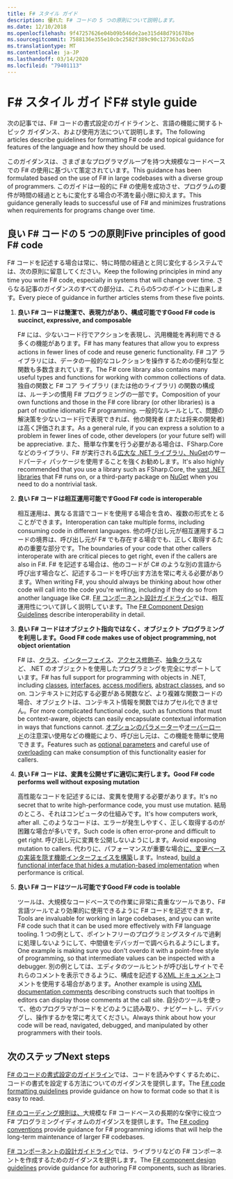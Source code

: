 ```yaml
---
title: F# スタイル ガイド
description: 優れた F# コードの 5 つの原則について説明します。
ms.date: 12/10/2018
ms.openlocfilehash: 9f47257626e04b09b546de2ae315d48d791678be
ms.sourcegitcommit: 7588136e355e10cbc2582f389c90c127363c02a5
ms.translationtype: MT
ms.contentlocale: ja-JP
ms.lasthandoff: 03/14/2020
ms.locfileid: "79401113"
---
```

# <a name="f-style-guide"></a><span data-ttu-id="a707d-103">F# スタイル ガイド</span><span class="sxs-lookup"><span data-stu-id="a707d-103">F# style guide</span></span>

<span data-ttu-id="a707d-104">次の記事では、F# コードの書式設定のガイドラインと、言語の機能に関するトピック ガイダンス、および使用方法について説明します。</span><span class="sxs-lookup"><span data-stu-id="a707d-104">The following articles describe guidelines for formatting F# code and topical guidance for features of the language and how they should be used.</span></span>

<span data-ttu-id="a707d-105">このガイダンスは、さまざまなプログラマグループを持つ大規模なコードベースでの F# の使用に基づいて策定されています。</span><span class="sxs-lookup"><span data-stu-id="a707d-105">This guidance has been formulated based on the use of F# in large codebases with a diverse group of programmers.</span></span> <span data-ttu-id="a707d-106">このガイドは一般的に F# の使用を成功させ、プログラムの要件が時間の経過とともに変化する場合の不満を最小限に抑えます。</span><span class="sxs-lookup"><span data-stu-id="a707d-106">This guidance generally leads to successful use of F# and minimizes frustrations when requirements for programs change over time.</span></span>

## <a name="five-principles-of-good-f-code"></a><span data-ttu-id="a707d-107">良い F# コードの 5 つの原則</span><span class="sxs-lookup"><span data-stu-id="a707d-107">Five principles of good F# code</span></span>

<span data-ttu-id="a707d-108">F# コードを記述する場合は常に、特に時間の経過とと同じ変化するシステムでは、次の原則に留意してください。</span><span class="sxs-lookup"><span data-stu-id="a707d-108">Keep the following principles in mind any time you write F# code, especially in systems that will change over time.</span></span> <span data-ttu-id="a707d-109">さらなる記事のガイダンスのすべての部分は、これらの5つのポイントに由来します。</span><span class="sxs-lookup"><span data-stu-id="a707d-109">Every piece of guidance in further articles stems from these five points.</span></span>

1. <span data-ttu-id="a707d-110">**良い F# コードは簡潔で、表現力があり、構成可能です**</span><span class="sxs-lookup"><span data-stu-id="a707d-110">**Good F# code is succinct, expressive, and composable**</span></span>

    <span data-ttu-id="a707d-111">F# には、少ないコード行でアクションを表現し、汎用機能を再利用できる多くの機能があります。</span><span class="sxs-lookup"><span data-stu-id="a707d-111">F# has many features that allow you to express actions in fewer lines of code and reuse generic functionality.</span></span> <span data-ttu-id="a707d-112">F# コア ライブラリには、データの一般的なコレクションを操作するための便利な型と関数も多数含まれています。</span><span class="sxs-lookup"><span data-stu-id="a707d-112">The F# core library also contains many useful types and functions for working with common collections of data.</span></span> <span data-ttu-id="a707d-113">独自の関数と F# コア ライブラリ (または他のライブラリ) の関数の構成は、ルーチンの慣用 F# プログラミングの一部です。</span><span class="sxs-lookup"><span data-stu-id="a707d-113">Composition of your own functions and those in the F# core library (or other libraries) is a part of routine idiomatic F# programming.</span></span> <span data-ttu-id="a707d-114">一般的なルールとして、問題の解決策を少ないコード行で表現できれば、他の開発者 (または将来の開発者) は高く評価されます。</span><span class="sxs-lookup"><span data-stu-id="a707d-114">As a general rule, if you can express a solution to a problem in fewer lines of code, other developers (or your future self) will be appreciative.</span></span> <span data-ttu-id="a707d-115">また、簡単な作業を行う必要がある場合は、FSharp.Core などのライブラリ、F# が実行される[広大な .NET ライブラリ](../../../api/index.md)[、NuGet](https://www.nuget.org/)のサードパーティ パッケージを使用することを強くお勧めします。</span><span class="sxs-lookup"><span data-stu-id="a707d-115">It's also highly recommended that you use a library such as FSharp.Core, the [vast .NET libraries](../../../api/index.md) that F# runs on, or a third-party package on [NuGet](https://www.nuget.org/) when you need to do a nontrivial task.</span></span>

2. <span data-ttu-id="a707d-116">**良い F# コードは相互運用可能です**</span><span class="sxs-lookup"><span data-stu-id="a707d-116">**Good F# code is interoperable**</span></span>

    <span data-ttu-id="a707d-117">相互運用は、異なる言語でコードを使用する場合を含め、複数の形式をとることができます。</span><span class="sxs-lookup"><span data-stu-id="a707d-117">Interoperation can take multiple forms, including consuming code in different languages.</span></span> <span data-ttu-id="a707d-118">他の呼び出し元が相互運用するコードの境界は、呼び出し元が F# でも存在する場合でも、正しく取得するための重要な部分です。</span><span class="sxs-lookup"><span data-stu-id="a707d-118">The boundaries of your code that other callers interoperate with are critical pieces to get right, even if the callers are also in F#.</span></span> <span data-ttu-id="a707d-119">F# を記述する場合は、他のコードが C# のような別の言語から呼び出す場合など、記述するコードを呼び出す方法を常に考える必要があります。</span><span class="sxs-lookup"><span data-stu-id="a707d-119">When writing F#, you should always be thinking about how other code will call into the code you're writing, including if they do so from another language like C#.</span></span> <span data-ttu-id="a707d-120">[F# コンポーネント設計ガイドライン](component-design-guidelines.md)では、相互運用性について詳しく説明しています。</span><span class="sxs-lookup"><span data-stu-id="a707d-120">The [F# Component Design Guidelines](component-design-guidelines.md) describe interoperability in detail.</span></span>

3. <span data-ttu-id="a707d-121">**良い F# コードはオブジェクト指向ではなく、オブジェクト プログラミングを利用します。**</span><span class="sxs-lookup"><span data-stu-id="a707d-121">**Good F# code makes use of object programming, not object orientation**</span></span>

    <span data-ttu-id="a707d-122">F# は、[クラス](../language-reference/classes.md)、[インターフェイス](../language-reference/interfaces.md)、[アクセス修飾子](../language-reference/access-control.md)、[抽象クラス](../language-reference/abstract-classes.md)など、.NET のオブジェクトを使用したプログラミングを完全にサポートしています。</span><span class="sxs-lookup"><span data-stu-id="a707d-122">F# has full support for programming with objects in .NET, including [classes](../language-reference/classes.md), [interfaces](../language-reference/interfaces.md), [access modifiers](../language-reference/access-control.md), [abstract classes](../language-reference/abstract-classes.md), and so on.</span></span> <span data-ttu-id="a707d-123">コンテキストに対応する必要がある関数など、より複雑な関数コードの場合、オブジェクトは、コンテキスト情報を関数ではカプセル化できません。</span><span class="sxs-lookup"><span data-stu-id="a707d-123">For more complicated functional code, such as functions that must be context-aware, objects can easily encapsulate contextual information in ways that functions cannot.</span></span> <span data-ttu-id="a707d-124">[オプションのパラメーター](../language-reference/members/methods.md#optional-arguments)や[オーバーロード](../language-reference/members/methods.md#overloaded-methods)の注意深い使用などの機能により、呼び出し元は、この機能を簡単に使用できます。</span><span class="sxs-lookup"><span data-stu-id="a707d-124">Features such as [optional parameters](../language-reference/members/methods.md#optional-arguments) and careful use of [overloading](../language-reference/members/methods.md#overloaded-methods) can make consumption of this functionality easier for callers.</span></span>

4. <span data-ttu-id="a707d-125">**良い F# コードは、変異を公開せずに適切に実行します。**</span><span class="sxs-lookup"><span data-stu-id="a707d-125">**Good F# code performs well without exposing mutation**</span></span>

    <span data-ttu-id="a707d-126">高性能なコードを記述するには、変異を使用する必要があります。</span><span class="sxs-lookup"><span data-stu-id="a707d-126">It's no secret that to write high-performance code, you must use mutation.</span></span> <span data-ttu-id="a707d-127">結局のところ、それはコンピュータの仕組みです。</span><span class="sxs-lookup"><span data-stu-id="a707d-127">It's how computers work, after all.</span></span> <span data-ttu-id="a707d-128">このようなコードは、エラーが発生しやすく、正しく取得するのが困難な場合が多いです。</span><span class="sxs-lookup"><span data-stu-id="a707d-128">Such code is often error-prone and difficult to get right.</span></span> <span data-ttu-id="a707d-129">呼び出し元に変異を公開しないようにします。</span><span class="sxs-lookup"><span data-stu-id="a707d-129">Avoid exposing mutation to callers.</span></span> <span data-ttu-id="a707d-130">代わりに、パフォーマンスが重要な場合[に、変更ベースの実装を隠す機能インターフェイスを構築](conventions.md#performance)します。</span><span class="sxs-lookup"><span data-stu-id="a707d-130">Instead, [build a functional interface that hides a mutation-based implementation](conventions.md#performance) when performance is critical.</span></span>

5. <span data-ttu-id="a707d-131">**良い F# コードはツール可能です**</span><span class="sxs-lookup"><span data-stu-id="a707d-131">**Good F# code is toolable**</span></span>

    <span data-ttu-id="a707d-132">ツールは、大規模なコードベースでの作業に非常に貴重なツールであり、F# 言語ツールでより効果的に使用できるように F# コードを記述できます。</span><span class="sxs-lookup"><span data-stu-id="a707d-132">Tools are invaluable for working in large codebases, and you can write F# code such that it can be used more effectively with F# language tooling.</span></span> <span data-ttu-id="a707d-133">1 つの例として、ポイントフリーのプログラミングスタイルで過剰に処理しないようにして、中間値をデバッガーで調べられるようにします。</span><span class="sxs-lookup"><span data-stu-id="a707d-133">One example is making sure you don't overdo it with a point-free style of programming, so that intermediate values can be inspected with a debugger.</span></span> <span data-ttu-id="a707d-134">別の例としては、エディタのツールヒントが呼び出しサイトでそれらのコメントを表示できるように、構成を記述する[XML ドキュメント](../language-reference/xml-documentation.md)コメントを使用する場合があります。</span><span class="sxs-lookup"><span data-stu-id="a707d-134">Another example is using [XML documentation comments](../language-reference/xml-documentation.md) describing constructs such that tooltips in editors can display those comments at the call site.</span></span> <span data-ttu-id="a707d-135">自分のツールを使って、他のプログラマがコードをどのように読み取り、ナビゲートし、デバッグし、操作するかを常に考えてください。</span><span class="sxs-lookup"><span data-stu-id="a707d-135">Always think about how your code will be read, navigated, debugged, and manipulated by other programmers with their tools.</span></span>

## <a name="next-steps"></a><span data-ttu-id="a707d-136">次のステップ</span><span class="sxs-lookup"><span data-stu-id="a707d-136">Next steps</span></span>

<span data-ttu-id="a707d-137">[F# のコードの書式設定のガイドライン](formatting.md)では、コードを読みやすくするために、コードの書式を設定する方法についてのガイダンスを提供します。</span><span class="sxs-lookup"><span data-stu-id="a707d-137">The [F# code formatting guidelines](formatting.md) provide guidance on how to format code so that it is easy to read.</span></span>

<span data-ttu-id="a707d-138">[F# のコーディング規則は、](conventions.md)大規模な F# コードベースの長期的な保守に役立つ F# プログラミングイディオムのガイダンスを提供します。</span><span class="sxs-lookup"><span data-stu-id="a707d-138">The [F# coding conventions](conventions.md) provide guidance for F# programming idioms that will help the long-term maintenance of larger F# codebases.</span></span>

<span data-ttu-id="a707d-139">[F# コンポーネントの設計ガイドライン](component-design-guidelines.md)では、ライブラリなどの F# コンポーネントを作成するためのガイダンスを提供します。</span><span class="sxs-lookup"><span data-stu-id="a707d-139">The [F# component design guidelines](component-design-guidelines.md) provide guidance for authoring F# components, such as libraries.</span></span>
